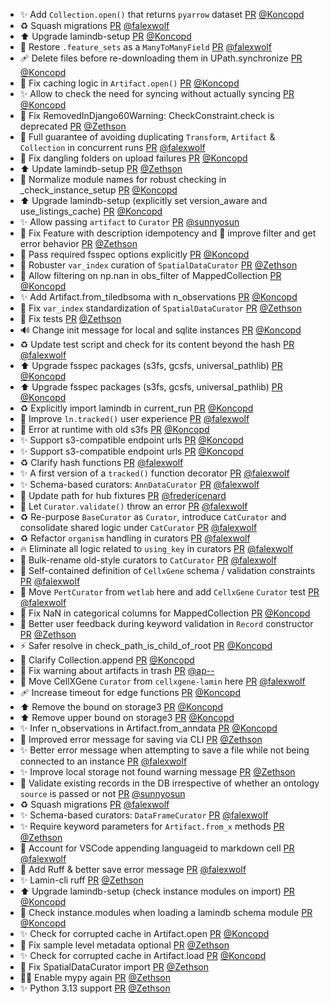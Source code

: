 - ✨ Add `Collection.open()` that returns `pyarrow` dataset [PR](https://github.com/laminlabs/lamindb/pull/2462) [@Koncopd](https://github.com/Koncopd)
- ♻️ Squash migrations [PR](https://github.com/laminlabs/lamindb/pull/2457) [@falexwolf](https://github.com/falexwolf)
- ⬆️ Upgrade lamindb-setup [PR](https://github.com/laminlabs/lamindb/pull/2460) [@Koncopd](https://github.com/Koncopd)
- 🚚 Restore `.feature_sets` as a `ManyToManyField` [PR](https://github.com/laminlabs/lamindb/pull/2453) [@falexwolf](https://github.com/falexwolf)
- 🩹 Delete files before re-downloading them in UPath.synchronize [PR](https://github.com/laminlabs/lamindb-setup/pull/970) [@Koncopd](https://github.com/Koncopd)
- 🐛 Fix caching logic in `Artifact.open()` [PR](https://github.com/laminlabs/lamindb/pull/2454) [@Koncopd](https://github.com/Koncopd)
- ✨ Allow to check the need for syncing without actually syncing [PR](https://github.com/laminlabs/lamindb-setup/pull/969) [@Koncopd](https://github.com/Koncopd)
- 🚸 Fix RemovedInDjango60Warning: CheckConstraint.check is deprecated [PR](https://github.com/laminlabs/lamindb/pull/2446) [@Zethson](https://github.com/Zethson)
- 🚸 Full guarantee of avoiding duplicating `Transform`, `Artifact` & `Collection` in concurrent runs [PR](https://github.com/laminlabs/lamindb/pull/2432) [@falexwolf](https://github.com/falexwolf)
- 🐛 Fix dangling folders on upload failures [PR](https://github.com/laminlabs/lamindb/pull/2448) [@Koncopd](https://github.com/Koncopd)
- ⬆️ Update lamindb-setup [PR](https://github.com/laminlabs/lamindb/pull/2449) [@Zethson](https://github.com/Zethson)
- 🐛 Normalize module names for robust checking in _check_instance_setup [PR](https://github.com/laminlabs/lamindb-setup/pull/967) [@Koncopd](https://github.com/Koncopd)
- ⬆️ Upgrade lamindb-setup (explicitly set version_aware and use_listings_cache) [PR](https://github.com/laminlabs/lamindb/pull/2445) [@Koncopd](https://github.com/Koncopd)
- ✨ Allow passing `artifact` to `Curator` [PR](https://github.com/laminlabs/lamindb/pull/2441) [@sunnyosun](https://github.com/sunnyosun)
- 🐛 Fix Feature with description idempotency and 🚸 improve filter and get error behavior [PR](https://github.com/laminlabs/lamindb/pull/2442) [@Zethson](https://github.com/Zethson)
- 🦺 Pass required fsspec options explicitly [PR](https://github.com/laminlabs/lamindb-setup/pull/966) [@Koncopd](https://github.com/Koncopd)
- 🐛 Robuster `var_index` curation of `SpatialDataCurator` [PR](https://github.com/laminlabs/lamindb/pull/2444) [@Zethson](https://github.com/Zethson)
- 🐛 Allow filtering on np.nan in obs_filter of MappedCollection [PR](https://github.com/laminlabs/lamindb/pull/2443) [@Koncopd](https://github.com/Koncopd)
- ✨ Add Artifact.from_tiledbsoma with n_observations [PR](https://github.com/laminlabs/lamindb/pull/2438) [@Koncopd](https://github.com/Koncopd)
- 🐛 Fix `var_index` standardization of `SpatialDataCurator` [PR](https://github.com/laminlabs/lamindb/pull/2433) [@Zethson](https://github.com/Zethson)
- 🐛 Fix tests [PR](https://github.com/laminlabs/lamin-cli/pull/114) [@Zethson](https://github.com/Zethson)
- 🔊 Change init message for local and sqlite instances [PR](https://github.com/laminlabs/lamindb-setup/pull/964) [@Koncopd](https://github.com/Koncopd)
- ♻️ Update test script and check for its content beyond the hash [PR](https://github.com/laminlabs/lamin-cli/pull/113) [@falexwolf](https://github.com/falexwolf)
- ⬆️ Upgrade fsspec packages (s3fs, gcsfs, universal_pathlib) [PR](https://github.com/laminlabs/lamindb/pull/2428) [@Koncopd](https://github.com/Koncopd)
- ⬆️ Upgrade fsspec packages (s3fs, gcsfs, universal_pathlib) [PR](https://github.com/laminlabs/lamindb-setup/pull/963) [@Koncopd](https://github.com/Koncopd)
- ♻️ Explicitly import lamindb in current_run [PR](https://github.com/laminlabs/lamindb/pull/2427) [@Koncopd](https://github.com/Koncopd)
- 🚸 Improve `ln.tracked()` user experience [PR](https://github.com/laminlabs/lamindb/pull/2426) [@falexwolf](https://github.com/falexwolf)
- 🥅 Error at runtime with old s3fs [PR](https://github.com/laminlabs/lamindb-setup/pull/962) [@Koncopd](https://github.com/Koncopd)
- ✨ Support s3-compatible endpoint urls [PR](https://github.com/laminlabs/lamindb/pull/2420) [@Koncopd](https://github.com/Koncopd)
- ✨ Support s3-compatible endpoint urls [PR](https://github.com/laminlabs/lamindb-setup/pull/958) [@Koncopd](https://github.com/Koncopd)
- ♻️ Clarify hash functions [PR](https://github.com/laminlabs/lamindb-setup/pull/960) [@falexwolf](https://github.com/falexwolf)
- ✨ A first version of a `tracked()` function decorator [PR](https://github.com/laminlabs/lamindb/pull/2422) [@falexwolf](https://github.com/falexwolf)
- ✨ Schema-based curators: `AnnDataCurator` [PR](https://github.com/laminlabs/lamindb/pull/2418) [@falexwolf](https://github.com/falexwolf)
- 🐛 Update path for hub fixtures [PR](https://github.com/laminlabs/lamindb-setup/pull/959) [@fredericenard](https://github.com/fredericenard)
- 🎨 Let `Curator.validate()` throw an error [PR](https://github.com/laminlabs/lamindb/pull/2417) [@falexwolf](https://github.com/falexwolf)
- ♻️ Re-purpose `BaseCurator` as `Curator`, introduce `CatCurator` and consolidate shared logic under `CatCurator` [PR](https://github.com/laminlabs/lamindb/pull/2416) [@falexwolf](https://github.com/falexwolf)
- ♻️ Refactor `organism` handling in curators [PR](https://github.com/laminlabs/lamindb/pull/2415) [@falexwolf](https://github.com/falexwolf)
- 🔥 Eliminate all logic related to `using_key` in curators [PR](https://github.com/laminlabs/lamindb/pull/2414) [@falexwolf](https://github.com/falexwolf)
- 🚚 Bulk-rename old-style curators to `CatCurator` [PR](https://github.com/laminlabs/lamindb/pull/2413) [@falexwolf](https://github.com/falexwolf)
- 🎨 Self-contained definition of `CellxGene` schema / validation constraints [PR](https://github.com/laminlabs/lamindb/pull/2412) [@falexwolf](https://github.com/falexwolf)
- 🚚 Move `PertCurator` from `wetlab` here and add `CellxGene` `Curator` test [PR](https://github.com/laminlabs/lamindb/pull/2408) [@falexwolf](https://github.com/falexwolf)
- 🐛 Fix NaN in categorical columns for MappedCollection [PR](https://github.com/laminlabs/lamindb/pull/2411) [@Koncopd](https://github.com/Koncopd)
- 🚸 Better user feedback during keyword validation in `Record` constructor [PR](https://github.com/laminlabs/lamindb/pull/2402) [@Zethson](https://github.com/Zethson)
- ⚡️ Safer resolve in check_path_is_child_of_root [PR](https://github.com/laminlabs/lamindb/pull/2409) [@Koncopd](https://github.com/Koncopd)
- 📝 Clarify Collection.append [PR](https://github.com/laminlabs/lamindb/pull/2407) [@Koncopd](https://github.com/Koncopd)
- 🚸 Fix warning about artifacts in trash [PR](https://github.com/laminlabs/lamindb/pull/2406) [@ap--](https://github.com/ap--)
- 🚚 Move CellXGene `Curator` from `cellxgene-lamin` here [PR](https://github.com/laminlabs/lamindb/pull/2403) [@falexwolf](https://github.com/falexwolf)
- 🩹 Increase timeout for edge functions [PR](https://github.com/laminlabs/lamindb-setup/pull/957) [@Koncopd](https://github.com/Koncopd)
- ⬆️ Remove the bound on storage3 [PR](https://github.com/laminlabs/lamindb/pull/2405) [@Koncopd](https://github.com/Koncopd)
- ⬆️ Remove upper bound on storage3 [PR](https://github.com/laminlabs/lamindb-setup/pull/956) [@Koncopd](https://github.com/Koncopd)
- ✨ Infer n_observations in Artifact.from_anndata [PR](https://github.com/laminlabs/lamindb/pull/2404) [@Koncopd](https://github.com/Koncopd)
- 🚸 Improved error message for saving via CLI [PR](https://github.com/laminlabs/lamindb/pull/2379) [@Zethson](https://github.com/Zethson)
- ✨ Better error message when attempting to save a file while not being connected to an instance [PR](https://github.com/laminlabs/lamin-cli/pull/105) [@falexwolf](https://github.com/falexwolf)
- ✨ Improve local storage not found warning message [PR](https://github.com/laminlabs/lamindb-setup/pull/955) [@Zethson](https://github.com/Zethson)
- 🚸 Validate existing records in the DB irrespective of whether an ontology `source` is passed or not [PR](https://github.com/laminlabs/lamindb/pull/2370) [@sunnyosun](https://github.com/sunnyosun)
- ♻️ Squash migrations [PR](https://github.com/laminlabs/lamindb/pull/2367) [@falexwolf](https://github.com/falexwolf)
- ✨ Schema-based curators: `DataFrameCurator` [PR](https://github.com/laminlabs/lamindb/pull/2388) [@falexwolf](https://github.com/falexwolf)
- ✨ Require keyword parameters for `Artifact.from_x` methods [PR](https://github.com/laminlabs/lamindb/pull/2401) [@Zethson](https://github.com/Zethson)
- 🐛 Account for VSCode appending languageid to markdown cell [PR](https://github.com/laminlabs/lamin-cli/pull/110) [@falexwolf](https://github.com/falexwolf)
- :art: Add Ruff & better save error message [PR](https://github.com/laminlabs/lamin-cli/pull/106) [@falexwolf](https://github.com/falexwolf)
- ✨ Lamin-cli ruff [PR](https://github.com/laminlabs/lamindb/pull/2398) [@Zethson](https://github.com/Zethson)
- ⬆️ Upgrade lamindb-setup (check instance modules on import) [PR](https://github.com/laminlabs/lamindb/pull/2393) [@Koncopd](https://github.com/Koncopd)
- 🥅 Check instance.modules when loading a lamindb schema module [PR](https://github.com/laminlabs/lamindb-setup/pull/946) [@Koncopd](https://github.com/Koncopd)
- ✨ Check for corrupted cache in Artifact.open [PR](https://github.com/laminlabs/lamindb/pull/2395) [@Koncopd](https://github.com/Koncopd)
- 🐛 Fix sample level metadata optional [PR](https://github.com/laminlabs/lamindb/pull/2391) [@Zethson](https://github.com/Zethson)
- ✨ Check for corrupted cache in Artifact.load [PR](https://github.com/laminlabs/lamindb/pull/2386) [@Koncopd](https://github.com/Koncopd)
- 🐛 Fix SpatialDataCurator import [PR](https://github.com/laminlabs/lamindb/pull/2387) [@Zethson](https://github.com/Zethson)
- 🧑‍💻 Enable mypy again [PR](https://github.com/laminlabs/lamindb/pull/2382) [@Zethson](https://github.com/Zethson)
- ✨ Python 3.13 support [PR](https://github.com/laminlabs/lamindb/pull/2371) [@Zethson](https://github.com/Zethson)
